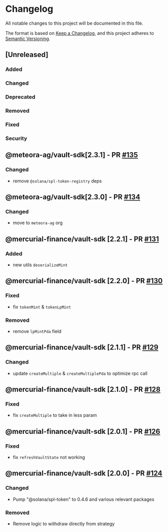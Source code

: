 # Changelog

All notable changes to this project will be documented in this file.

The format is based on [Keep a Changelog](https://keepachangelog.com/en/1.0.0/),
and this project adheres to [Semantic Versioning](https://semver.org/spec/v2.0.0.html).

## [Unreleased]

### Added

### Changed

### Deprecated

### Removed

### Fixed

### Security

## @meteora-ag/vault-sdk[2.3.1] - PR [#135](https://github.com/mercurial-finance/vault-sdk/pull/135)

### Changed

- remove `@solana/spl-token-registry` deps

## @meteora-ag/vault-sdk[2.3.0] - PR [#134](https://github.com/mercurial-finance/vault-sdk/pull/134)

### Changed

- move to `meteora-ag` org

## @mercurial-finance/vault-sdk [2.2.1] - PR [#131](https://github.com/mercurial-finance/vault-sdk/pull/131)

### Added

- new utils `deserializeMint`

## @mercurial-finance/vault-sdk [2.2.0] - PR [#130](https://github.com/mercurial-finance/vault-sdk/pull/130)

### Fixed

- fix `tokenMint` & `tokenLpMint`

### Removed

- remove `lpMintPda` field

## @mercurial-finance/vault-sdk [2.1.1] - PR [#129](https://github.com/mercurial-finance/vault-sdk/pull/129)

### Changed

- update `createMultiple` & `createMultiplePda` to optimize rpc call

## @mercurial-finance/vault-sdk [2.1.0] - PR [#128](https://github.com/mercurial-finance/vault-sdk/pull/128)

### Fixed

- fix `createMultiple` to take in less param

## @mercurial-finance/vault-sdk [2.0.1] - PR [#126](https://github.com/mercurial-finance/vault-sdk/pull/126)

### Fixed

- fix `refreshVaultState` not working

## @mercurial-finance/vault-sdk [2.0.0] - PR [#124](https://github.com/mercurial-finance/vault-sdk/pull/124)

### Changed

- Pump "@solana/spl-token" to 0.4.6 and various relevant packages

### Removed

- Remove logic to withdraw directly from strategy
